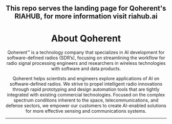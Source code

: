 <h2 align="center">This repo serves the landing page for Qoherent's RIAHUB, for more information visit riahub.ai</h2>

<h1 align="center">About Qoherent</h1>

<p align="center">Qoherent™ is a technology company that specializes in AI development for software-defined radios (SDR’s), focusing on streamlining the workflow for radio signal processing engineers and researchers in wireless technologies with software and data products.</p>

<p align="center">
Qoherent helps scientists and engineers explore applications of AI on software-defined radios. We strive to propel intelligent radio innovations through rapid prototyping and design automation tools that are tightly integrated with existing commercial technologies. Focused on the complex spectrum conditions inherent to the space, telecommunications, and defense sectors, we empower our customers to create AI-enabled solutions for more effective sensing and communications systems.
</p>

<p align="center">
</p>

<hr>

